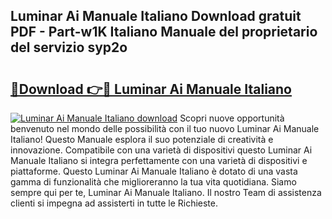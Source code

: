 ## Luminar Ai Manuale Italiano Download gratuit PDF - Part-w1K Italiano Manuale del proprietario del servizio syp2o

# <h2><a href="http://dfet0zx.blite.top/?on=Luminar+Ai+Manuale+Italiano">🔗Download 👉🔴 Luminar Ai Manuale Italiano</a></h2>

[![Luminar Ai Manuale Italiano download](https://i.imgur.com/lujVjoI.png)](http://dfet0zx.blite.top/?on=Luminar+Ai+Manuale+Italiano)
Scopri nuove opportunità benvenuto nel mondo delle possibilità con il tuo nuovo Luminar Ai Manuale Italiano! Questo Manuale esplora il suo potenziale di creatività e innovazione. Compatibile con una varietà di dispositivi questo Luminar Ai Manuale Italiano si integra perfettamente con una varietà di dispositivi e piattaforme. Questo Luminar Ai Manuale Italiano è dotato di una vasta gamma di funzionalità che miglioreranno la tua vita quotidiana. Siamo sempre qui per te, Luminar Ai Manuale Italiano. Il nostro Team di assistenza clienti si impegna ad assisterti in tutte le Richieste.
